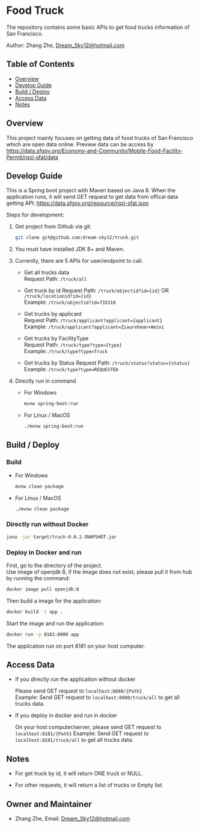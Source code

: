 # Food Truck

The repository contains some basic APIs to get food trucks information of San Francisco.

Author: Zhang Zhe, Dream_Sky12@hotmail.com

## Table of Contents
- [Overview](#overview)
- [Develop Guide](#developguide)
- [Build / Deploy](#build)
- [Access Data](#access)
- [Notes](#notes)

## Overview

This project mainly focuses on getting data of food trucks of San Francisco which are open data online.
Preview data can be access by https://data.sfgov.org/Economy-and-Community/Mobile-Food-Facility-Permit/rqzj-sfat/data

## Develop Guide

This is a Spring boot project with Maven based on Java 8. When the application runs, it will send GET request to get data from offical data getting API: https://data.sfgov.org/resource/rqzj-sfat.json

Steps for development:

1. Get project from Github via git.
   ```sh
   git clone git@github.com:dream-sky12/truck.git
   ```
2. You must have installed JDK 8+ and Maven.   
   
3. Currently, there are 5 APIs for user/endpoint to call. 
   - Get all trucks data  
     Request Path: `/truck/all`
   
   - Get truck by id
     Request Path: `/truck/objectid?id={id}` OR `/truck/locationid?id={id}`  
     Example: `/truck/objectid?id=735318`

   - Get trucks by applicant  
     Request Path: `/truck/applicant?applicant={applicant}`  
     Example: `/truck/applicant?applicant=Ziaurehman+Amini`
  
   - Get trucks by FacilityType  
     Request Path: `/truck/type?type={type}`  
     Example: `/truck/type?type=Truck`
   
   - Get trucks by Status
     Request Path: `/truck/status?status={status}`  
     Example: `/truck/type?type=REQUESTED`

3. Directly run in command
   
   - For Windows
     ```sh
     mvnw spring-boot:run
     ```
   - For Linux / MacOS
     ```sh
     ./mvnw spring-boot:run
     ```
 


## Build / Deploy

### Build
- For Windows 

  ```sh
  mvnw clean package
  ```

- For Linux / MacOS

  ```sh
  ./mvnw clean package
  ```

### Directly run without Docker

   ```sh
   java -jar target/truck-0.0.1-SNAPSHOT.jar
   ```

### Deploy in Docker and run

First, go to the directory of the project.  
Use image of openjdk 8, if the image does not exist, please pull it from hub by running the command:  
```sh
docker image pull openjdk:8
```
Then build a image for the application: 
```sh
docker build -t app .
```  
Start the image and run the application: 
```sh
docker run -p 8181:8080 app
```
The application run on port 8181 on your host computer.

## Access Data

- If you directly run the application without docker
  
  Please send GET request to `localhost:8080/{Path}`  
  Example: Send GET request to `localhost:8080/truck/all` to get all trucks data.

- If you deploy in docker and run in docker

  On your host computer/server, please send GET request to `localhost:8181/{Path}`
  Example: Send GET request to `localhost:8181/truck/all` to get all trucks data.

## Notes

- For get truck by id, it will return ONE truck or NULL.

- For other requests, it will return a list of trucks or Empty list.

## Owner and Maintainer

- Zhang Zhe, Email: Dream_Sky12@hotmail.com 





